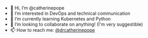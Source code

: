 - 👋 Hi, I’m @catherinepope
- 👀 I’m interested in DevOps and technical communication
- 🌱 I’m currently learning Kubernetes and Python
- 💞️ I’m looking to collaborate on anything! (I'm very suggestible)
- 📫 How to reach me: [@drcatherinepope](https://twitter.com/drcatherinepope)

<!---
catherinepope/catherinepope is a ✨ special ✨ repository because its `README.md` (this file) appears on your GitHub profile.
You can click the Preview link to take a look at your changes.
--->
